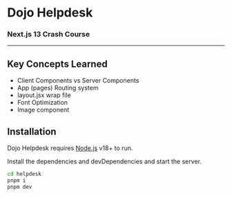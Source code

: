 # Dojo Helpdesk

### Next.js 13 Crash Course

---

## Key Concepts Learned

- Client Components vs Server Components
- App (pages) Routing system
- layout.jsx wrap file
- Font Optimization
- Image component

## Installation

Dojo Helpdesk requires [Node.js](https://nodejs.org/) v18+ to run.

Install the dependencies and devDependencies and start the server.

```bash
cd helpdesk
pnpm i
pnpm dev
```

